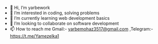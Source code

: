 - 👋 Hi, I’m yarbework
- 👀 I’m interested in coding, solving problems 
- 🌱 I’m currently learning web development basics
- 💞️ I’m looking to collaborate on software development
- 📫 How to reach me Gmail:- yarbemohaz3517@gmail.com ,Telegram:- https://t.me/Yamezelka1

<!---
yarbework/yarbework is a ✨ special ✨ repository because its `README.md` (this file) appears on your GitHub profile.
You can click the Preview link to take a look at your changes.
--->
